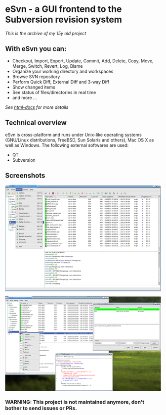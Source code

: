 # eSvn - a GUI frontend to the Subversion revision system

_This is the archive of my 15y old project_

## With eSvn you can:

- Checkout, Import, Export, Update, Commit, Add, Delete, Copy, Move, Merge, Switch, Revert, Log, Blame
- Organize your working directory and workspaces
- Browse SVN repository
- Perform Quick Diff, External Diff and 3-way Diff
- Show changed items
- See status of files/directories in real time
- and more ...

_See [html-docs](html_docs) for more details_

## Technical overview

eSvn is cross-platform and runs under Unix-like operating systems (GNU/Linux distributions, FreeBSD, Sun Solaris and others), Mac OS X as well as Windows. The following external softwares are used:

- QT
- Subversion

## Screenshots


![](screenshots/612-ss3.png)

![](screenshots/612-ss1.png)


### WARNING: This project is **not maintained** anymore, don't bother to send issues or PRs.